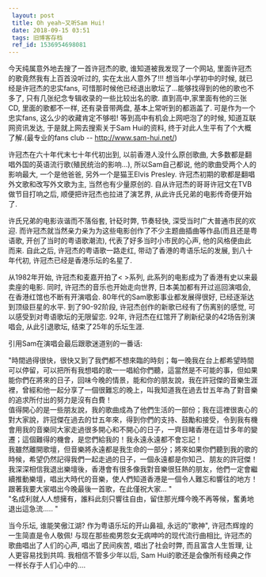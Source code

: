 ```yaml
---
 layout: post
 title: Oh yeah~又听Sam Hui!
 date: 2018-09-15 03:51
 tags: 旧博客存档
 ref_id: 1536954698081
---
```

今天纯属意外地去搜了一首许冠杰的歌, 谁知道被我发现了一个网站, 里面许冠杰的歌竟然我有上百首没听过的, 实在太出人意外了!!! 想当年小学初中的时候,
就已经是许冠杰的忠实fans, 可惜那时候他已经退出歌坛了...能够找得到的他的歌也不多了, 只有几张纪念专辑收录的一些比较出名的歌.
直到高中,家里面有他的三张CD, 里面的歌都不一样, 还有录音带两盘, 基本上常听到的都涵盖了. 可是作为一个忠实fans, 这么少的收藏肯定不够啦!
等到高中有机会上网吧泡了的时候, 知道互联网资讯发达, 于是就上网去搜索关于Sam Hui的资料, 终于对此人生平有了个大概了解.(最专业的fans
club -- <http://www.sam-hui.net/>)



许冠杰在六十年代末七十年代初出到, 以前香港人没什么原创歌曲, 大多数都是翻唱外国的英语流行歌(殖民统治的影响...), 所以Sam自己都说,
他的歌曲受两个人的影响最大, 一个是他爸爸, 另外一个是猫王Elvis Presley. 许冠杰初期的歌都是翻唱外文歌和改写外文歌为主,
当然也有少量原创的. 自从许冠杰的哥哥许冠文在TVB做节目打响之后, 顺便把许冠杰也拉进了演艺界, 从此许氏兄弟的电影传奇便开始了.



许氏兄弟的电影诙谐而不落俗套, 针砭时弊, 节奏轻快, 深受当时广大普通市民的欢迎.
而许冠杰就当然亲力亲为为这些电影创作了不少主题曲插曲等作品(而且还是粤语歌, 开创了当时的粤语歌潮流), 代表了好多当时小市民的心声, 他的风格便由此而来.
自此之后, 许冠杰的粤语歌一路走红, 带动了香港的粤语乐坛的发展, 到八十年代初, 许冠杰已经是香港乐坛的名星了.



从1982年开始, 许冠杰和麦嘉开拍了< >系列, 此系列的电影成为了香港有史以来最卖座的电影. 同时, 许冠杰的音乐也开始走向世界,
日本美加都有开过巡回演唱会, 在香港红馆也不断有开演唱会. 80年代的Sam歌影事业都发展得很好, 已经逐渐达到顶级巨星的水平. 到了90-92阶段,
许冠杰创作的新歌已经有了伤离别的感觉, 可以感受到对粤语歌坛的无限留恋. 92年, 许冠杰在红馆开了刷新纪录的42场告别演唱会, 从此引退歌坛,
结束了25年的乐坛生涯.



引用Sam在演唱会最后跟歌迷道别的一番话:

"時間過得很快，很快又到了我們都不想來臨的時刻；每一晚我在台上都希望時間可以停留，可以把所有我想唱的歌一一唱給你們聽，這當然是不可能的事，但如果能你們在將來的日子，回味今晚的情景，能和你的朋友說，我在許冠傑的音樂生涯裡，曾經和他一起分享了一個很難忘的晚上，叫我知道我在過去廿五年為了對音樂的追求所付出的努力是沒有白費！  
     值得開心的是一些朋友說，我的歌曲成為了他們生活的一部份；我在這裡很衷心的對大家說，許冠傑在過去的廿五年來，得到你們的支持、鼓勵和接受，令到我有機會用我的音樂同大家走過很多開心和不開心的日子，一齊目睹香港在這廿多年的變遷；這個難得的機會，是您們給我的！我永遠永遠都不會忘記！  
    我雖然離開歌壇，但音樂將永遠都是我生命的一部分；將來如果你們聽到我的歌的時候，希望仍然記得我們一起走過的日子，一個永遠都是你知己、朋友的許冠傑！  
    我深深相信我退出樂壇後，香港會有很多像我對音樂很狂熱的朋友，他們一定會繼續推動樂壇，唱出大時代的音樂，使人們知道香港是一個令人難忘和響往的地方！跟著我要大家唱出今晚最後一首歌，在此僅祝大家...  "  
    "名成利就人人想擁有，誰料此刻只響往自由，留住那光輝今晚不再等候，奮勇地退出這急流..... "

当今乐坛, 谁能笑傲江湖? 作为粤语乐坛的开山鼻祖, 永远的"歌神", 许冠杰辉煌的一生简直是令人敬佩! 与现在那些痴男怨女无病呻吟的现代流行曲相比,
许冠杰的歌曲唱出了人们的心声, 唱出了民间疾苦, 唱出了社会时弊, 而且富含人生哲理, 让人更容易找到共鸣. 我相信不管多少年以后, Sam
Hui的歌还是会像所有经典之作一样长存于人们心中的....

